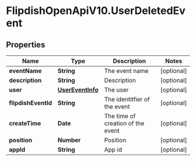 # FlipdishOpenApiV10.UserDeletedEvent

## Properties
Name | Type | Description | Notes
------------ | ------------- | ------------- | -------------
**eventName** | **String** | The event name | [optional] 
**description** | **String** | Description | [optional] 
**user** | [**UserEventInfo**](UserEventInfo.md) | The user | [optional] 
**flipdishEventId** | **String** | The identitfier of the event | [optional] 
**createTime** | **Date** | The time of creation of the event | [optional] 
**position** | **Number** | Position | [optional] 
**appId** | **String** | App id | [optional] 


